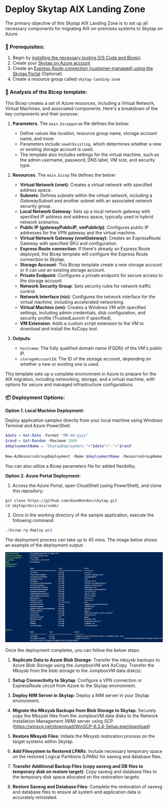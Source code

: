# Deploy Skytap AIX Landing Zone 

The primary objective of this Skytap AIX Landing Zone is to set up all necessary components for migrating AIX on-premises systems to Skytap on Azure.

### 🚀 Prerequisites: ###

1. Begin by [installing the necessary tooling (VS Code and Bicep)](https://docs.microsoft.com/azure/azure-resource-manager/bicep/install?WT.mc_id=AZ-MVP-5000671).
2. Create your [Skytap on Azure account ](https://www.skytap.com/blog/creating-a-skytap-on-azure-account-from-the-azure-marketplace/)
3. Create an [Express Route connection (customer-managed) using the Skytap Portal](https://help.skytap.com/wan-create-self-managed-expressroute.html) (Optional)
4. Create a resource group called `skytap-landing-zone`

### 📝 Analysis of the Bicep template: ###

This Bicep creates a set of Azure resources, including a Virtual Network, Virtual Machines, and associated components. Here's a breakdown of the key components and their purpose:

1. **Parameters**. The `main.bicepparam` file defines the below:
   - Define values like location, resource group name, storage account name, and more.
   - Parameters include `newOrExisting`, which determines whether a new or existing storage account is used.
   - The template also includes settings for the virtual machine, such as the admin username, password, DNS label, VM size, and security type.

2. **Resources**. The `main.bicep` file defines the below:
   
   - **Virtual Network (vnet)**: Creates a virtual network with specified address space.
   - **Subnets**: Defines subnets within the virtual network, including a *GatewaySubnet* and another subnet with an associated network security group.
   - **Local Network Gateway**: Sets up a local network gateway with specified IP address and address space, typically used in hybrid network scenarios.
   - **Public IP (gatewayPublicIP, vmPublicIp)**: Configures public IP addresses for the VPN gateway and the virtual machine.
   - **Virtual Network Gateway (vnetGateway)**: Creates an ExpressRoute Gateway with specified SKU and configuration.
   - **Express Route connection**: If there's already an Express Route deployed, the Bicep template will configure the Express Route connection to Skytap.
   - **Storage Account**: This Bicep template create a new storage account or it can use an existing storage account.
   - **Private Endpoint**: Configures a private endpoint for secure access to the storage account.
   - **Network Security Group**: Sets security rules for network traffic control.
   - **Network Interface (nic)**: Configures the network interface for the virtual machine, including accelerated networking.
   - **Virtual Machine (vm)**: Creates a Windows VM with specified settings, including admin credentials, disk configuration, and security profile (TrustedLaunch if specified).
   - **VM Extension**: Adds a custom script extension to the VM to download and install the AzCopy tool.

3. **Outputs**:
   - `hostname`: The fully qualified domain name (FQDN) of the VM's public IP.
   - `storageAccountId`: The ID of the storage account, depending on whether a new or existing one is used.

This template sets up a complete environment in Azure to prepare for the AIX migration, including networking, storage, and a virtual machine, with options for secure and managed infrastructure configurations.



### 📦 Deployment Options: ###

**Option 1. Local Machine Deployment:**

Deploy application samples directly from your local machine using Windows Terminal and Azure PowerShell.

```powershell
$date = Get-Date -Format "MM-dd-yyyy"
$rand = Get-Random -Maximum 1000
$deploymentName = "SkytapDeployment-"+"$date"+"-"+"$rand"

New-AzResourceGroupDeployment -Name $deploymentName -ResourceGroupName skytap-landing-zone -TemplateFile .\main.bicep -TemplateParameterFile .\main.bicepparam -c
```

You can also utilize a Bicep parameters file for added flexibility.

**Option 2. Azure Portal Deployment:**

1. Access the Azure Portal, open CloudShell (using PowerShell), and clone this repository:

```shell
git clone https://github.com/daveRendon/skytap.git
cd skytap/docs/aix/code/
```

2. Once in the working directory of the sample application, execute the following command:

```powershell
./bicep-rg-deploy.ps1
```
The deployment process can take up to 45 mins. The image below shows an example of the deployment output:

![Deployment Output](/assets/images/aix-landing-zone-deployment-output.jpg)

Once the deployment completes, you can follow the below steps: 

1. **Replicate Data to Azure Blob Storage**: Transfer the mksysb backups to Azure Blob Storage using the JumpboxVM and AzCopy. Transfer the Mksysb from the blob storage to the JumpboxVM data disk(s).

1. **Setup Connectivity to Skytap**: Configure a VPN connection or ExpressRoute circuit from Azure to the Skytap environment.

1. **Deploy NIM Server in Skytap**: Deploy a NIM server in your Skytap environment.

1. **Migrate the Mksysb Backups from Blob Storage to Skytap**: Securely copy the Mksysb files from the JumpboxVM data disks to the Network Installation Management (NIM) server using SCP. (https://winscp.net/download/WinSCP-6.3.4-Setup.exe/download)

1. **Restore Mksysb Files**: Initiate the Mksysb restoration process on the target systems within Skytap.

1. **Add Filesystem to Restored LPARs**: Include necessary temporary space on the restored Logical Partitions (LPARs) for savevg and database files.

1. **Transfer Additional Backup Files (copy savevg and DB files to temporary disk on restore target)**: Copy savevg and database files to the temporary disk space allocated on the restoration targets.

1. **Restore Savevg and Database Files**: Complete the restoration of savevg and database files to ensure all system and application data is accurately reinstated.
